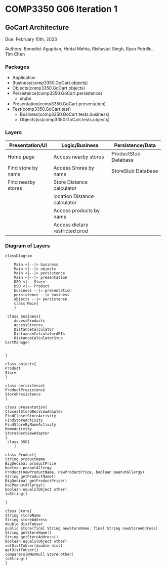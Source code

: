 # COMP3350 G06 Iteration 1
## GoCart Architecture
Due: February 10th, 2023

Authors:  Benedict Agupitan, Hridai Mehta, Rishavjot Singh, Ryan Petrillo, Tim Chen

### Packages
* Application
* Business(comp3350.GoCart.objects)
* Objects(comp3350.GoCart.objects)
* Persistence(comp3350.GoCart.persistence)
    * stubs
* Presentation(comp3350.GoCart.presentation)
* Test(comp3350.GoCart.test)
	* Business(comp3350.GoCart.tests.business)
	* Objects(ss(comp3350.GoCart.tests.objects)

### Layers
| Presentation/UI     |      Logic/Business   	  	 |  Persistence/Data   |
|---------------------|--------------------------------|----------------------|
| Home page           | Access nearby stores	  	 | ProductStub Database |
| Find store by name  | Access Srores by name  	  	 | StoreStub Database   |
| Find nearby stores  | Store Distance calculator	 |                      |
|                     | location Distance calculator   |                      |
|                     | Access products by name		 |                      |
|                     | Access dietary restricted prod |                      |



### Diagram of Layers
```mermaid
classDiagram
   
    Main <|--|> business
    Main <|--|> objects
    Main <|--|> persistence 
    Main <|--|> presentation
    DSO <|-- Store
    DSO <|-- Product
    business --|> presentation
    persistence --|> business
    objects --|> persistence
    class Main{
    }

 class business{
	AccessProducts
	AccessStrores
	DistanceCalculator
	DistaanceCalculatorAPIs
	DistanceCalculatorStub
CartManager


}

class objects{
Product
Store
}

class persistence{
ProductPresistence
StorePresistence
}

class presentation{
ClosestStoreRecViewAdapter
FindClosetStoreActivity
FindStoreActivity
FindStoreByNameActivity
HomeActivity
StoresRecViewAdapter
}
 class DSO{
    }

class Product{
String productName
BigDecimal productPrice
boolean peanutAllergy
Product(newProductName, newProductPrice, boolean peanutAllergy)
String getProductName()
BigDecimal getProductPrice()
hasPeanutAllergy()
boolean equals(Object other)
toString()

}

class Store{
String storeName
String storeAddress
double distToUser
public Store(final String newStoreName, final String newStoreAddress)
String getStoreName()
String getStoreAddress()
boolean equals(Object other) 
setDistToUser(double dist)
getDistToUser()
compareTo(@NonNull Store other) 
toString()
}
```